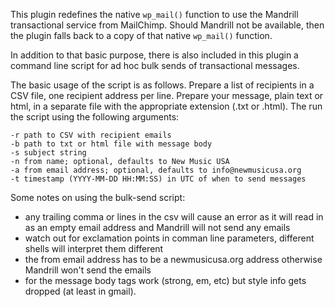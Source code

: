 This plugin redefines the native `wp_mail()` function to use the Mandrill transactional service from MailChimp. Should Mandrill not be available, then the plugin falls back to a copy of that native `wp_mail()` function.

In addition to that basic purpose, there is also included in this plugin a command line script for ad hoc bulk sends of transactional messages.

The basic usage of the script is as follows. Prepare a list of recipients in a CSV file, one recipient address per line. Prepare your message, plain text or html, in a separate file with the appropriate extension (.txt or .html). The run the script using the following arguments:

	-r path to CSV with recipient emails
	-b path to txt or html file with message body
	-s subject string
	-n from name; optional, defaults to New Music USA
	-a from email address; optional, defaults to info@newmusicusa.org
	-t timestamp (YYYY-MM-DD HH:MM:SS) in UTC of when to send messages

Some notes on using the bulk-send script:

* any trailing comma or lines in the csv will cause an error as it will read in as an empty email address and Mandrill will not send any emails
* watch out for exclamation points in comman line parameters, different shells will interpret them different
* the from email address has to be a newmusicusa.org address otherwise Mandrill won't send the emails
* for the message body tags work (strong, em, etc) but style info gets dropped (at least in gmail).